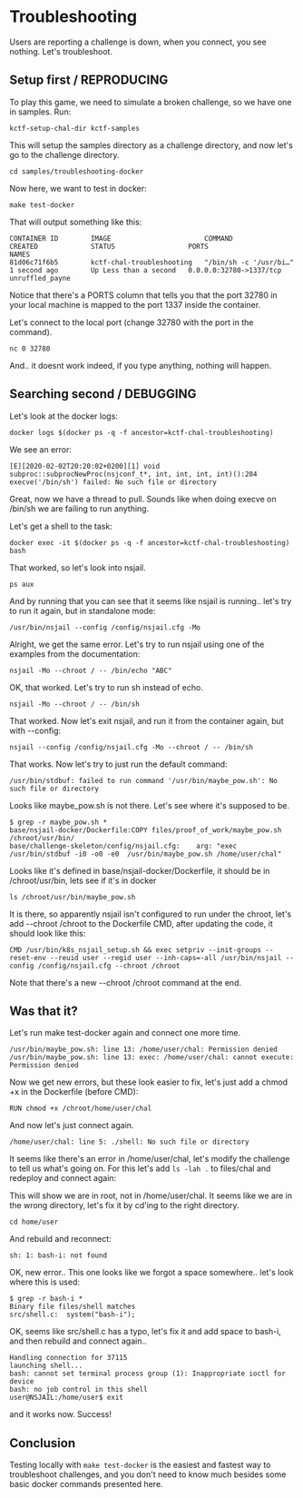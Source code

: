 # Troubleshooting

Users are reporting a challenge is down, when you connect, you see nothing. Let's troubleshoot.

## Setup first / REPRODUCING

To play this game, we need to simulate a broken challenge, so we have one in samples. Run:
```
kctf-setup-chal-dir kctf-samples
```

This will setup the samples directory as a challenge directory, and now let's go to the challenge directory.
```
cd samples/troubleshooting-docker
```

Now here, we want to test in docker:
```
make test-docker
```

That will output something like this:
```
CONTAINER ID        IMAGE                       COMMAND                  CREATED             STATUS                  PORTS                     NAMES
81d06c71f6b5        kctf-chal-troubleshooting   "/bin/sh -c '/usr/bi…"   1 second ago        Up Less than a second   0.0.0.0:32780->1337/tcp   unruffled_payne
```

Notice that there's a PORTS column that tells you that the port 32780 in your local machine is mapped to the port 1337 inside the container.

Let's connect to the local port (change 32780 with the port in the command).
```
nc 0 32780
```

And.. it doesnt work indeed, if you type anything, nothing will happen.

## Searching second / DEBUGGING

Let's look at the docker logs:
```
docker logs $(docker ps -q -f ancestor=kctf-chal-troubleshooting)
```

We see an error:
```
[E][2020-02-02T20:20:02+0200][1] void subproc::subprocNewProc(nsjconf_t*, int, int, int, int)():204 execve('/bin/sh') failed: No such file or directory
```

Great, now we have a thread to pull. Sounds like when doing execve on /bin/sh we are failing to run anything.

Let's get a shell to the task:
```
docker exec -it $(docker ps -q -f ancestor=kctf-chal-troubleshooting) bash
```
That worked, so let's look into nsjail.

```
ps aux
```

And by running that you can see that it seems like nsjail is running.. let's try to run it again, but in standalone mode:

```
/usr/bin/nsjail --config /config/nsjail.cfg -Mo
```

Alright, we get the same error. Let's try to run nsjail using one of the examples from the documentation:

```
nsjail -Mo --chroot / -- /bin/echo "ABC"
```

OK, that worked. Let's try to run sh instead of echo.

```
nsjail -Mo --chroot / -- /bin/sh
```

That worked. Now let's exit nsjail, and run it from the container again, but with --config:

```
nsjail --config /config/nsjail.cfg -Mo --chroot / -- /bin/sh
```

That works. Now let's try to just run the default command:

```
/usr/bin/stdbuf: failed to run command '/usr/bin/maybe_pow.sh': No such file or directory
```

Looks like maybe_pow.sh is not there. Let's see where it's supposed to be.

```
$ grep -r maybe_pow.sh *
base/nsjail-docker/Dockerfile:COPY files/proof_of_work/maybe_pow.sh /chroot/usr/bin/
base/challenge-skeleton/config/nsjail.cfg:    arg: "exec /usr/bin/stdbuf -i0 -o0 -e0  /usr/bin/maybe_pow.sh /home/user/chal"
```

Looks like it's defined in base/nsjail-docker/Dockerfile, it should be in /chroot/usr/bin, lets see if it's in docker

```
ls /chroot/usr/bin/maybe_pow.sh
```

It is there, so apparently nsjail isn't configured to run under the chroot, let's add --chroot /chroot to the Dockerfile CMD, after updating the code, it should look like this:
```
CMD /usr/bin/k8s_nsjail_setup.sh && exec setpriv --init-groups --reset-env --reuid user --regid user --inh-caps=-all /usr/bin/nsjail --config /config/nsjail.cfg --chroot /chroot
```

Note that there's a new --chroot /chroot command at the end.

## Was that it?

Let's run make test-docker again and connect one more time.
```
/usr/bin/maybe_pow.sh: line 13: /home/user/chal: Permission denied
/usr/bin/maybe_pow.sh: line 13: exec: /home/user/chal: cannot execute: Permission denied
```

Now we get new errors, but these look easier to fix, let's just add a chmod +x in the Dockerfile (before CMD):
```
RUN chmod +x /chroot/home/user/chal
```

And now let's just connect again.

```
/home/user/chal: line 5: ./shell: No such file or directory
```

It seems like there's an error in /home/user/chal, let's modify the challenge to tell us what's going on. For this let's add `ls -lah .` to files/chal and redeploy and connect again:

This will show we are in root, not in /home/user/chal. It seems like we are in the wrong directory, let's fix it by cd'ing to the right directory.

```
cd home/user
```

And rebuild and reconnect:

```
sh: 1: bash-i: not found
```

OK, new error.. This one looks like we forgot a space somewhere.. let's look where this is used:

```
$ grep -r bash-i *
Binary file files/shell matches
src/shell.c:  system("bash-i");
```

OK, seems like src/shell.c has a typo, let's fix it and add space to bash-i, and then rebuild and connect again..
```
Handling connection for 37115
launching shell...
bash: cannot set terminal process group (1): Inappropriate ioctl for device
bash: no job control in this shell
user@NSJAIL:/home/user$ exit
```

and it works now. Success!

## Conclusion

Testing locally with `make test-docker` is the easiest and fastest way to troubleshoot challenges, and you don't need to know much besides some basic docker commands presented here.
